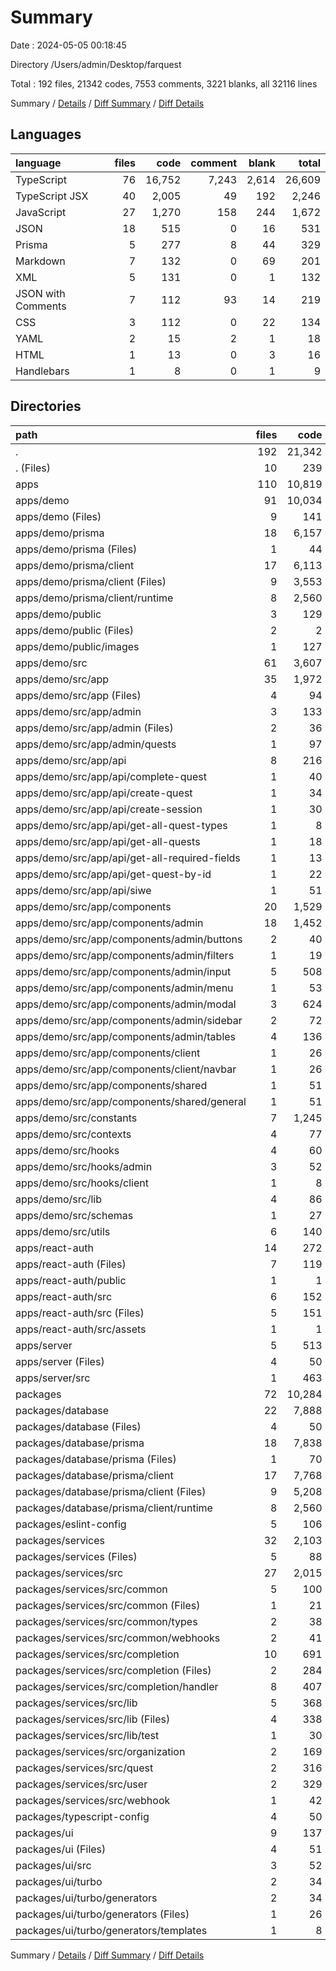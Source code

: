 # Summary

Date : 2024-05-05 00:18:45

Directory /Users/admin/Desktop/farquest

Total : 192 files,  21342 codes, 7553 comments, 3221 blanks, all 32116 lines

Summary / [Details](details.md) / [Diff Summary](diff.md) / [Diff Details](diff-details.md)

## Languages
| language | files | code | comment | blank | total |
| :--- | ---: | ---: | ---: | ---: | ---: |
| TypeScript | 76 | 16,752 | 7,243 | 2,614 | 26,609 |
| TypeScript JSX | 40 | 2,005 | 49 | 192 | 2,246 |
| JavaScript | 27 | 1,270 | 158 | 244 | 1,672 |
| JSON | 18 | 515 | 0 | 16 | 531 |
| Prisma | 5 | 277 | 8 | 44 | 329 |
| Markdown | 7 | 132 | 0 | 69 | 201 |
| XML | 5 | 131 | 0 | 1 | 132 |
| JSON with Comments | 7 | 112 | 93 | 14 | 219 |
| CSS | 3 | 112 | 0 | 22 | 134 |
| YAML | 2 | 15 | 2 | 1 | 18 |
| HTML | 1 | 13 | 0 | 3 | 16 |
| Handlebars | 1 | 8 | 0 | 1 | 9 |

## Directories
| path | files | code | comment | blank | total |
| :--- | ---: | ---: | ---: | ---: | ---: |
| . | 192 | 21,342 | 7,553 | 3,221 | 32,116 |
| . (Files) | 10 | 239 | 11 | 47 | 297 |
| apps | 110 | 10,819 | 3,498 | 1,542 | 15,859 |
| apps/demo | 91 | 10,034 | 3,378 | 1,484 | 14,896 |
| apps/demo (Files) | 9 | 141 | 14 | 30 | 185 |
| apps/demo/prisma | 18 | 6,157 | 3,311 | 1,183 | 10,651 |
| apps/demo/prisma (Files) | 1 | 44 | 0 | 8 | 52 |
| apps/demo/prisma/client | 17 | 6,113 | 3,311 | 1,175 | 10,599 |
| apps/demo/prisma/client (Files) | 9 | 3,553 | 2,515 | 654 | 6,722 |
| apps/demo/prisma/client/runtime | 8 | 2,560 | 796 | 521 | 3,877 |
| apps/demo/public | 3 | 129 | 0 | 1 | 130 |
| apps/demo/public (Files) | 2 | 2 | 0 | 0 | 2 |
| apps/demo/public/images | 1 | 127 | 0 | 1 | 128 |
| apps/demo/src | 61 | 3,607 | 53 | 270 | 3,930 |
| apps/demo/src/app | 35 | 1,972 | 17 | 180 | 2,169 |
| apps/demo/src/app (Files) | 4 | 94 | 0 | 15 | 109 |
| apps/demo/src/app/admin | 3 | 133 | 0 | 13 | 146 |
| apps/demo/src/app/admin (Files) | 2 | 36 | 0 | 4 | 40 |
| apps/demo/src/app/admin/quests | 1 | 97 | 0 | 9 | 106 |
| apps/demo/src/app/api | 8 | 216 | 9 | 38 | 263 |
| apps/demo/src/app/api/complete-quest | 1 | 40 | 6 | 7 | 53 |
| apps/demo/src/app/api/create-quest | 1 | 34 | 0 | 2 | 36 |
| apps/demo/src/app/api/create-session | 1 | 30 | 1 | 4 | 35 |
| apps/demo/src/app/api/get-all-quest-types | 1 | 8 | 0 | 2 | 10 |
| apps/demo/src/app/api/get-all-quests | 1 | 18 | 0 | 2 | 20 |
| apps/demo/src/app/api/get-all-required-fields | 1 | 13 | 0 | 4 | 17 |
| apps/demo/src/app/api/get-quest-by-id | 1 | 22 | 1 | 4 | 27 |
| apps/demo/src/app/api/siwe | 1 | 51 | 1 | 13 | 65 |
| apps/demo/src/app/components | 20 | 1,529 | 8 | 114 | 1,651 |
| apps/demo/src/app/components/admin | 18 | 1,452 | 6 | 104 | 1,562 |
| apps/demo/src/app/components/admin/buttons | 2 | 40 | 0 | 5 | 45 |
| apps/demo/src/app/components/admin/filters | 1 | 19 | 0 | 4 | 23 |
| apps/demo/src/app/components/admin/input | 5 | 508 | 1 | 27 | 536 |
| apps/demo/src/app/components/admin/menu | 1 | 53 | 0 | 4 | 57 |
| apps/demo/src/app/components/admin/modal | 3 | 624 | 5 | 39 | 668 |
| apps/demo/src/app/components/admin/sidebar | 2 | 72 | 0 | 5 | 77 |
| apps/demo/src/app/components/admin/tables | 4 | 136 | 0 | 20 | 156 |
| apps/demo/src/app/components/client | 1 | 26 | 2 | 2 | 30 |
| apps/demo/src/app/components/client/navbar | 1 | 26 | 2 | 2 | 30 |
| apps/demo/src/app/components/shared | 1 | 51 | 0 | 8 | 59 |
| apps/demo/src/app/components/shared/general | 1 | 51 | 0 | 8 | 59 |
| apps/demo/src/constants | 7 | 1,245 | 0 | 8 | 1,253 |
| apps/demo/src/contexts | 4 | 77 | 28 | 21 | 126 |
| apps/demo/src/hooks | 4 | 60 | 0 | 16 | 76 |
| apps/demo/src/hooks/admin | 3 | 52 | 0 | 12 | 64 |
| apps/demo/src/hooks/client | 1 | 8 | 0 | 4 | 12 |
| apps/demo/src/lib | 4 | 86 | 2 | 22 | 110 |
| apps/demo/src/schemas | 1 | 27 | 0 | 3 | 30 |
| apps/demo/src/utils | 6 | 140 | 6 | 20 | 166 |
| apps/react-auth | 14 | 272 | 16 | 46 | 334 |
| apps/react-auth (Files) | 7 | 119 | 3 | 20 | 142 |
| apps/react-auth/public | 1 | 1 | 0 | 0 | 1 |
| apps/react-auth/src | 6 | 152 | 13 | 26 | 191 |
| apps/react-auth/src (Files) | 5 | 151 | 13 | 26 | 190 |
| apps/react-auth/src/assets | 1 | 1 | 0 | 0 | 1 |
| apps/server | 5 | 513 | 104 | 12 | 629 |
| apps/server (Files) | 4 | 50 | 85 | 5 | 140 |
| apps/server/src | 1 | 463 | 19 | 7 | 489 |
| packages | 72 | 10,284 | 4,044 | 1,632 | 15,960 |
| packages/database | 22 | 7,888 | 3,906 | 1,384 | 13,178 |
| packages/database (Files) | 4 | 50 | 4 | 12 | 66 |
| packages/database/prisma | 18 | 7,838 | 3,902 | 1,372 | 13,112 |
| packages/database/prisma (Files) | 1 | 70 | 2 | 10 | 82 |
| packages/database/prisma/client | 17 | 7,768 | 3,900 | 1,362 | 13,030 |
| packages/database/prisma/client (Files) | 9 | 5,208 | 3,104 | 841 | 9,153 |
| packages/database/prisma/client/runtime | 8 | 2,560 | 796 | 521 | 3,877 |
| packages/eslint-config | 5 | 106 | 12 | 13 | 131 |
| packages/services | 32 | 2,103 | 123 | 217 | 2,443 |
| packages/services (Files) | 5 | 88 | 8 | 15 | 111 |
| packages/services/src | 27 | 2,015 | 115 | 202 | 2,332 |
| packages/services/src/common | 5 | 100 | 11 | 20 | 131 |
| packages/services/src/common (Files) | 1 | 21 | 1 | 6 | 28 |
| packages/services/src/common/types | 2 | 38 | 8 | 10 | 56 |
| packages/services/src/common/webhooks | 2 | 41 | 2 | 4 | 47 |
| packages/services/src/completion | 10 | 691 | 20 | 79 | 790 |
| packages/services/src/completion (Files) | 2 | 284 | 2 | 14 | 300 |
| packages/services/src/completion/handler | 8 | 407 | 18 | 65 | 490 |
| packages/services/src/lib | 5 | 368 | 77 | 30 | 475 |
| packages/services/src/lib (Files) | 4 | 338 | 68 | 21 | 427 |
| packages/services/src/lib/test | 1 | 30 | 9 | 9 | 48 |
| packages/services/src/organization | 2 | 169 | 4 | 19 | 192 |
| packages/services/src/quest | 2 | 316 | 1 | 22 | 339 |
| packages/services/src/user | 2 | 329 | 0 | 24 | 353 |
| packages/services/src/webhook | 1 | 42 | 2 | 8 | 52 |
| packages/typescript-config | 4 | 50 | 0 | 4 | 54 |
| packages/ui | 9 | 137 | 3 | 14 | 154 |
| packages/ui (Files) | 4 | 51 | 1 | 4 | 56 |
| packages/ui/src | 3 | 52 | 0 | 6 | 58 |
| packages/ui/turbo | 2 | 34 | 2 | 4 | 40 |
| packages/ui/turbo/generators | 2 | 34 | 2 | 4 | 40 |
| packages/ui/turbo/generators (Files) | 1 | 26 | 2 | 3 | 31 |
| packages/ui/turbo/generators/templates | 1 | 8 | 0 | 1 | 9 |

Summary / [Details](details.md) / [Diff Summary](diff.md) / [Diff Details](diff-details.md)